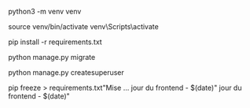 python3 -m venv venv

source venv/bin/activate
venv\Scripts\activate

pip install -r requirements.txt

python manage.py migrate

python manage.py createsuperuser

pip freeze > requirements.txt"Mise … jour du frontend - $(date)"
 jour du frontend - $(date)"
